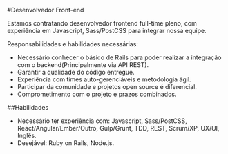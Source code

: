 #Desenvolvedor Front-end

Estamos contratando desenvolvedor frontend full-time pleno, com experiência em Javascript, Sass/PostCSS para integrar nossa equipe.


Responsabilidades e habilidades necessárias:
- Necessário conhecer o básico de Rails para poder realizar a integração com o backend(Principalmente via API REST).
- Garantir a qualidade do código entregue.
- Experiência com times auto-gerenciáveis e metodologia ágil. 
- Participar da comunidade e projetos open source é diferencial.
- Comprometimento com o projeto e prazos combinados.


##Habilidades

* Necessário ter experiência com:  Javascript, Sass/PostCSS, React/Angular/Ember/Outro, Gulp/Grunt, TDD, REST, Scrum/XP, UX/UI, Inglês.
* Desejável: Ruby on Rails, Node.js.
